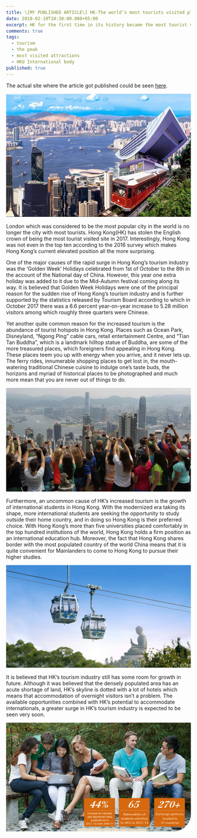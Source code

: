 ```yaml
---
title: \[MY PUBLISHED ARTICLE\] HK-The world’s most tourists visited place of 2017
date: 2018-02-10T10:30:00.000+05:00
excerpt: HK for the first time in its history became the most tourist visited site of 2017.
comments: true
tags:
  - tourism
  - the peak
  - most visited attractions
  - HKU International body
published: true
---
```


The actual site where the article got published could be seen <a href="http://www.als.hku.hk/hkudos/hk-the-worlds-most-tourists-visited-place-of-2017/" target="_blank">here</a>.

![team](/assets/images/featured_10-02-2018.jpg)

London which was considered to be the most popular city in the world is no longer the city with most tourists. Hong Kong(HK) has stolen the English crown of being the most tourist visited site in 2017. Interestingly, Hong Kong was not even in the top ten according to the 2016 survey which makes Hong Kong’s current elevated position all the more surprising.

One of the major causes of the rapid surge in Hong Kong’s tourism industry was the ‘Golden Week’ Holidays celebrated from 1st of October to the 8th in the account of the National day of China. However, this year one extra holiday was added to it due to the Mid-Autumn festival coming along its way. It is believed that Golden Week Holidays were one of the principal reason for the sudden rise of Hong Kong’s tourism industry and is further supported by the statistics released by Tourism Board according to which in October 2017 there was a 6.6 percent year-on-year increase to 5.28 million visitors among which roughly three quarters were Chinese.

Yet another quite common reason for the increased tourism is the abundance of tourist hotspots in Hong Kong. Places such as Ocean Park, Disneyland, “Ngong Ping” cable cars, retail entertainment Centre, and “Tian Tan Buddha”, which is a landmark hilltop statue of Buddha, are some of the more treasured places, which foreigners find appealing in Hong Kong. These places teem you up with energy when you arrive, and it never lets up. The ferry rides, innumerable shopping places to get lost in, the mouth-watering traditional Chinese cuisine to indulge one’s taste buds, the horizons and myriad of historical places to be photographed and much more mean that you are never out of things to do.


![team](/assets/images/Thepeak_10-02-2018.jpg)


Furthermore, an uncommon cause of HK’s increased tourism is the growth of international students in Hong Kong. With the modernized era taking its shape, more international students are seeking the opportunity to study outside their home country, and in doing so Hong Kong is their preferred choice. With Hong Kong’s more than five universities placed comfortably in the top hundred institutions of the world, Hong Kong holds a firm position as an international education hub. Moreover, the fact that Hong Kong shares border with the most populated country of the world China means that it is quite convenient for Mainlanders to come to Hong Kong to pursue their higher studies. 


![team](/assets/images/chairlifts_10-02-2018.jpg)


It is believed that HK’s tourism industry still has some room for growth in future. Although it was believed that the densely populated area has an acute shortage of land, HK’s skyline is dotted with a lot of hotels which means that accommodation of overnight visitors isn’t a problem. The available opportunities combined with HK’s potential to accommodate internationals, a greater surge in HK’s tourism industry is expected to be seen very soon.

![team](/assets/images/HKUInternationalstat_10-02-2018.jpg)


